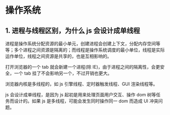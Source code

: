 # 操作系统

## 1. 进程与线程区别，为什么 js 会设计成单线程

进程是操作系统分配资源的最小单元，创建进程会创建上下文，分配内存空间等等；多个进程之间资源是隔离的；而线程是操作系统调度的最小单位，线程是实际运作单位，线程之间资源是共享的，也是互相影响的。

打开浏览器的一个 tab 就会新建一个进程(除 IE)，由于进程之间的隔离性，会更安全，一个 tab 挂了不会影响另一个，不过开销也更大。

浏览器内核是多线程的，如 js 引擎线程、定时器触发线程、GUI 渲染线程等。

js 会设计成单线程，是因为 js 起初是用来处理页面用户交互、操作 dom 树等任务而设计的。如果 js 是多线程，可能会发生同时操作同一 dom 而造成 UI 冲突问题。
